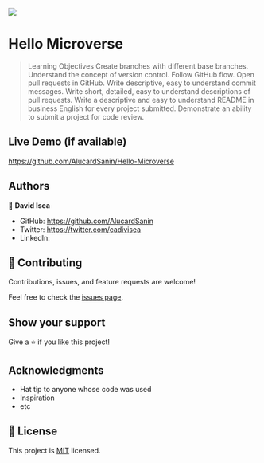 ![](https://img.shields.io/badge/Microverse-blueviolet)

# Hello Microverse

> Learning Objectives
Create branches with different base branches.
Understand the concept of version control.
Follow GitHub flow.
Open pull requests in GitHub.
Write descriptive, easy to understand commit messages.
Write short, detailed, easy to understand descriptions of pull requests.
Write a descriptive and easy to understand README in business English for every project submitted.
Demonstrate an ability to submit a project for code review.


## Live Demo (if available)

https://github.com/AlucardSanin/Hello-Microverse

## Authors

👤 **David Isea**

- GitHub: https://github.com/AlucardSanin
- Twitter: https://twitter.com/cadivisea
- LinkedIn: 

## 🤝 Contributing

Contributions, issues, and feature requests are welcome!

Feel free to check the [issues page](../../issues/).

## Show your support

Give a ⭐️ if you like this project!

## Acknowledgments

- Hat tip to anyone whose code was used
- Inspiration
- etc

## 📝 License

This project is [MIT](./MIT.md) licensed.
